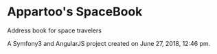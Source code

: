 Appartoo's SpaceBook
========
Address book for space travelers

A Symfony3 and AngularJS project created on June 27, 2018, 12:46 pm.
